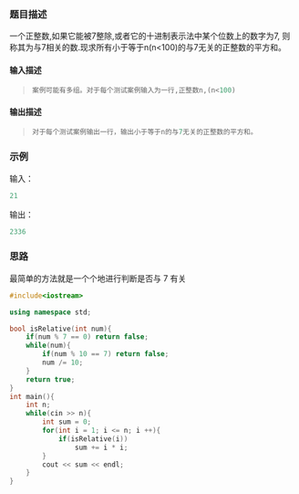 ### 题目描述

一个正整数,如果它能被7整除,或者它的十进制表示法中某个位数上的数字为7, 则称其为与7相关的数.现求所有小于等于n(n<100)的与7无关的正整数的平方和。

#### 输入描述

> ```c++
> 案例可能有多组。对于每个测试案例输入为一行,正整数n,(n<100)
> ```

#### 输出描述

> ```c++
> 对于每个测试案例输出一行，输出小于等于n的与7无关的正整数的平方和。
> ```

### 示例

输入：

```c++
21
```

输出：

```c++
2336
```

### 思路

最简单的方法就是一个个地进行判断是否与 7 有关

```c++
#include<iostream>

using namespace std;

bool isRelative(int num){
    if(num % 7 == 0) return false;
    while(num){
        if(num % 10 == 7) return false;
        num /= 10;
    }
    return true;
}
int main(){
    int n;
    while(cin >> n){
        int sum = 0;
        for(int i = 1; i <= n; i ++){
            if(isRelative(i))
                sum += i * i;
        }
        cout << sum << endl;
    }
}
```

